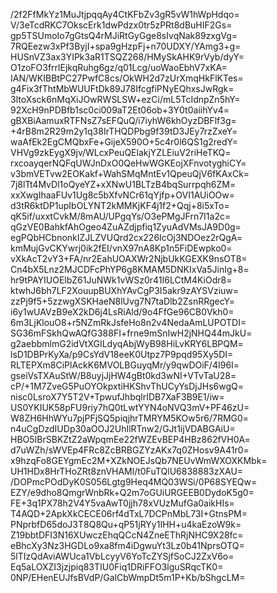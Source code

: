 /2f2FfMkYz1MuJtjpqqAy4CtKFbZv3gR5vW1hWpHdqo=
V/3eTcdRKC7OkscErk1dwPdzx0tr5zPRt8dBuHIF2Gs=
gp5TSUmoIo7gGtsQ4rMJiRtGyGge8sIvqNak89zxgVg=
7RQEezw3xPf3ByjI+spa9gHzpFj+n70UDXY/YAmg3+g=
HUSnVZ3ax3YIPk3aR1TSQZ268/HMySkAHK9rVyb/dyY=
O1zoFO3frrlEjkqRuhg6gz/q01Lcg/uoWaoEbhV7xKA=
IAN/WKIBBtPC27PwfC8cs/OkWH2d7zUrXmqHkFlKTes=
g4Fix3fThtMbWUUFtDk89J78IfcgfiPNyEQhxsJwRgk=
3ltoXsck6nMqXiJOwRWSLSW+ezCi/mL5TcIdnpZn5hY=
92XcH9nPDBfb1sc0ci009aT2Et06ob+3Y0t0aiihYv4=
gBXBiAamuxRTFNsZ7sEFQuQ/i7iyhW6khOyzDBFlf3g=
+4rB8m2R29m2y1q38IrTHQDPbg9f39tD3JEy7rzZxeY=
waAfEk2EgCMQbxFe+GijeX590O+5c4r0l6QS1g2redY=
VHVg9zkEygX9jv/WLcxPeuQElakjYZLEiuV2riHeTKQ=
rxcoayqerNQFqUWJnDxO0QeHwWGKEojXFnvotyghiCY=
v3bmVETvw2EOKakf+WahSMqMntEv1QpeuQjV6fKAxCk=
7j8lTt4MvDl1oQyeYZ+xXNwU1BLTzB4bqSurrpqh6ZM=
xxXwgIhaaFUv1Ug8c5bXfvNCr61qYjfp+OVI1AUiOOw=
d3tR6ktDP1upIbOLYNT2kMMKjKF4j1f2+Qqj+8i5xTo=
qK5if/uxxtCvkM/8mAU/UPgqYs/O3ePMgJFrn7I1a2c=
qGzVE0BahkfAhOgeo4ZuAZdjpfiq1ZyuAdVMsJA9D0g=
egPQbHCbnonkIZJLZVUQrd2cx226IcOj3NDOez2rQgA=
kmMujGvCKYwrj0ik2fEI/vnX97nA8Kp1n5FiDEwpko0=
vXkAcT2vY3+FA/nr2EahUOAXWr2NjbUkKGEXK9nsOT8=
Cn4bX5Lnz2MJCDFcPhYP6g8KMAM5DNKIxVa5JinIg+8=
hr9tPAYIUOElbZ61JuNWk1vWSz0r41I6LCtM4KiOdr8=
ktwhJ6bh7LF2XouupBUXhYAvCgP3I5akr9zAYSVziuw=
zzPj9f5+5zzwgXSKHaeN8lUvg7N7taDlb2ZsnRRgecY=
i6y1wUAVzB9eX2kD6j4LsRiAld/9o4FfGe96CB0Vkh0=
6m3LjKlouO8+r5NZmRkJsfeHo8n2v4NedaAmLUPOTDI=
SG36mFSkhQwAQfG388FI+frne9mSnIwH2jNHQ44mJkU=
g2aebbmlmG2idVtXGILdyqAbjWyB98HiLvKRY6LBPQM=
lsD1DBPrKyXa/p9CsYdV18eeK0Utpz7P9pqd95Xy5DI=
RLTEPXm8CiPlAckK6MVOLBGuyqMr/y9qwDOiF/4I96I=
gseiVsTXAuStW/B8uyjJjHW4gBt0kd3wNI+VTvTaU28=
cP/+1M7ZveG5PuOYOkpxtiHKShvThUCyYsDjJHs6wgQ=
nisc0LsroX7Y5T2V+TpwufJhbqlrIDB7XaF3B9E1/iw=
US0YKIUK58pFU9riy7hQ0tLwtYYN4oNVQ3mV+PF46zU=
W8ZH6HhWYu7pjPFjSQ5piqjhrTMRYM5KOw5r6/7RMG0=
n4uCgDzdIUDp30aOOJ2UhIlRTnw2/GJt1ijVDABGAiU=
HBO5IBrSBKZtZ2aWpqmEe22fWZEvBEP4HBz862fVH0A=
d7uWZh/sWVEp4FRc8ZcBRBGZYzAKx7q0ZHosv9A41r0=
x9hzqFo8GEYgmEc2M+XZkNOEJsQb7NEUvWmWXOXKMbk=
UH1HDx8HrTHoZRt8znVHAMl/t0FuTQlU6838883zXAU=
/DOPmcPOdDyK0S056Lgtg9Heq4MQ03WSi/0P68SYEQw=
EZY/e9dho8QmgrWnbRk+Q2m7oGUiURGEEB0DydoK5g0=
FE+3q1PX78h2V4Y5vaAwT0jjh78xVUzMufGa0aikHIs=
T4AQD+2ApkXkCECE06rf4dTxL7DCPnMbL73I+GtnsPM=
PNprbfD65doJ3T8Q8Qu+qP51jRYy1IHH+u4kaEzoW9k=
Z19bbtDFI3N16XUwczEhqQCcN4ZneEThRjNHC9X28fc=
eBhcXy3Nz3HGDLo9xa8fm4iDgwuYt3Lz0b41NprsOTQ=
5lTIzQdAviAWUca1VbLcyyV6YoTcZYSjfSoCJ2ZxV6o=
Eq5aLOXZI3jzjpiq83TIU0Fiq1DRiFFO3lguSRqcTK0=
0NP/EHenEUJfsBVdP/GalCbWmpDt5m1P+Kb/bShgcLM=
